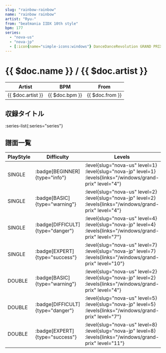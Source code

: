 ```yaml
---
slug: "rainbow-rainbow"
name: "rainbow rainbow"
artist: "Ryu☆"
from: "beatmania IIDX 10th style"
bpm: 177
series:
  - "nova-us"
  - "nova-jp"
  - [:icon{name="simple-icons:windows"} DanceDanceRevolution GRAND PRIX (グランプリプレー)](/windows/grand-prix)
---
```


# {{ $doc.name }} / {{ $doc.artist }}

|Artist|BPM|From|
|------|---|----|
|{{ $doc.artist }}|{{ $doc.bpm }}|{{ $doc.from }}|

## 収録タイトル

:series-list{:series="series"}

## 譜面一覧

|PlayStyle|Difficulty|Levels|Notes|Movie|
|---------|----------|------|-----|-----|
|SINGLE| :badge[BEGINNER]{type="info"}|<div class="field is-grouped is-grouped-multiline"> :level{slug="nova-us" level=1} :level{slug="nova-jp" level=1}  :levels{links="/windows/grand-prix" level="4"}</div>|82/0||
|SINGLE| :badge[BASIC]{type="warning"}|<div class="field is-grouped is-grouped-multiline"> :level{slug="nova-us" level=2} :level{slug="nova-jp" level=2}  :levels{links="/windows/grand-prix" level="4"}</div>|91/0||
|SINGLE| :badge[DIFFICULT]{type="danger"}|<div class="field is-grouped is-grouped-multiline"> :level{slug="nova-us" level=4} :level{slug="nova-jp" level=4}  :levels{links="/windows/grand-prix" level="7"}</div>|172/11||
|SINGLE| :badge[EXPERT]{type="success"}|<div class="field is-grouped is-grouped-multiline"> :level{slug="nova-us" level=7} :level{slug="nova-jp" level=7}  :levels{links="/windows/grand-prix" level="10"}</div>|307/12||
|DOUBLE| :badge[BASIC]{type="warning"}|<div class="field is-grouped is-grouped-multiline"> :level{slug="nova-us" level=2} :level{slug="nova-jp" level=2}  :levels{links="/windows/grand-prix" level="4"}</div>|109/0||
|DOUBLE| :badge[DIFFICULT]{type="danger"}|<div class="field is-grouped is-grouped-multiline"> :level{slug="nova-us" level=5} :level{slug="nova-jp" level=5}  :levels{links="/windows/grand-prix" level="7"}</div>|226/1||
|DOUBLE| :badge[EXPERT]{type="success"}|<div class="field is-grouped is-grouped-multiline"> :level{slug="nova-us" level=8} :level{slug="nova-jp" level=8}  :levels{links="/windows/grand-prix" level="11"}</div>|302/11||
